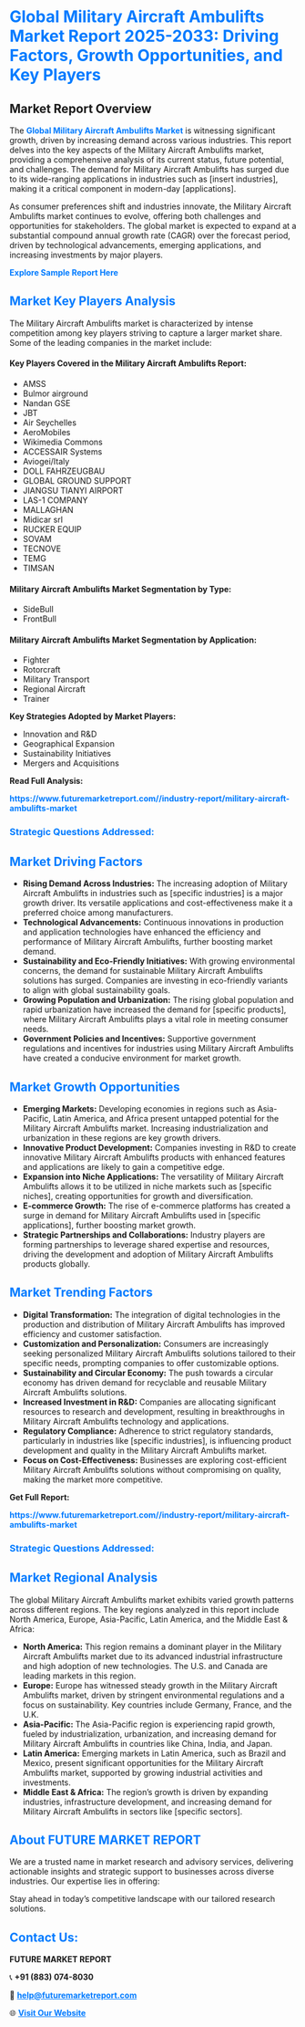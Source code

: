 <h1 style="color: #007BFF;">Global Military Aircraft Ambulifts Market Report 2025-2033: Driving Factors, Growth Opportunities, and Key Players</h1>

<section id="overview">
<h2>Market Report Overview</h2>
<p>The <a href="https://www.futuremarketreport.com//industry-report/military-aircraft-ambulifts-market" style="color: #007BFF; text-decoration: none;"><strong>Global Military Aircraft Ambulifts Market</strong></a> is witnessing significant growth, driven by increasing demand across various industries. This report delves into the key aspects of the Military Aircraft Ambulifts market, providing a comprehensive analysis of its current status, future potential, and challenges. The demand for Military Aircraft Ambulifts has surged due to its wide-ranging applications in industries such as [insert industries], making it a critical component in modern-day [applications].</p>
<p>As consumer preferences shift and industries innovate, the Military Aircraft Ambulifts market continues to evolve, offering both challenges and opportunities for stakeholders. The global market is expected to expand at a substantial compound annual growth rate (CAGR) over the forecast period, driven by technological advancements, emerging applications, and increasing investments by major players.</p>
</section>

<section id="overview">
<p><a href="https://www.futuremarketreport.com//request-sample/reportId=49868" style="color: #007BFF; text-decoration: none;"><strong>Explore Sample Report Here</strong></a></p>
</section>

<section id="key-players">
<h2 style="color: #007BFF;">Market Key Players Analysis</h2>
<p>The Military Aircraft Ambulifts market is characterized by intense competition among key players striving to capture a larger market share. Some of the leading companies in the market include:</p>
<h4>Key Players Covered in the Military Aircraft Ambulifts Report:</h4>
<ul><li>AMSS</li><li>Bulmor airground</li><li>Nandan GSE</li><li>JBT</li><li>Air Seychelles</li><li>AeroMobiles</li><li>Wikimedia Commons</li><li>ACCESSAIR Systems</li><li>Aviogei/Italy</li><li>DOLL FAHRZEUGBAU</li><li>GLOBAL GROUND SUPPORT</li><li>JIANGSU TIANYI AIRPORT</li><li>LAS-1 COMPANY</li><li>MALLAGHAN</li><li>Midicar srl</li><li>RUCKER EQUIP</li><li>SOVAM</li><li>TECNOVE</li><li>TEMG</li><li>TIMSAN</li></ul>
<h4>Military Aircraft Ambulifts Market Segmentation by Type:</h4>
<ul><li>SideBull</li><li>FrontBull</li></ul>

<h4>Military Aircraft Ambulifts Market Segmentation by Application:</h4>
<ul><li>Fighter</li><li>Rotorcraft</li><li>Military Transport</li><li>Regional Aircraft</li><li>Trainer</li></ul>
<p><strong>Key Strategies Adopted by Market Players:</strong></p>
<ul>
<li>Innovation and R&D</li>
<li>Geographical Expansion</li>
<li>Sustainability Initiatives</li>
<li>Mergers and Acquisitions</li>
</ul>
</section>

<section>
<p><strong>Read Full Analysis: </strong></p><a href="https://www.futuremarketreport.com//industry-report/military-aircraft-ambulifts-market" style="color: #007BFF; text-decoration: none;"><strong>https://www.futuremarketreport.com//industry-report/military-aircraft-ambulifts-market</strong></a>
<h3 style="color: #007BFF;">Strategic Questions Addressed:</h3>
</section>

<section id="driving-factors">
<h2 style="color: #007BFF;">Market Driving Factors</h2>
<ul>
<li><strong>Rising Demand Across Industries:</strong> The increasing adoption of Military Aircraft Ambulifts in industries such as [specific industries] is a major growth driver. Its versatile applications and cost-effectiveness make it a preferred choice among manufacturers.</li>
<li><strong>Technological Advancements:</strong> Continuous innovations in production and application technologies have enhanced the efficiency and performance of Military Aircraft Ambulifts, further boosting market demand.</li>
<li><strong>Sustainability and Eco-Friendly Initiatives:</strong> With growing environmental concerns, the demand for sustainable Military Aircraft Ambulifts solutions has surged. Companies are investing in eco-friendly variants to align with global sustainability goals.</li>
<li><strong>Growing Population and Urbanization:</strong> The rising global population and rapid urbanization have increased the demand for [specific products], where Military Aircraft Ambulifts plays a vital role in meeting consumer needs.</li>
<li><strong>Government Policies and Incentives:</strong> Supportive government regulations and incentives for industries using Military Aircraft Ambulifts have created a conducive environment for market growth.</li>
</ul>
</section>

<section id="growth-opportunities">
<h2 style="color: #007BFF;">Market Growth Opportunities</h2>
<ul>
<li><strong>Emerging Markets:</strong> Developing economies in regions such as Asia-Pacific, Latin America, and Africa present untapped potential for the Military Aircraft Ambulifts market. Increasing industrialization and urbanization in these regions are key growth drivers.</li>
<li><strong>Innovative Product Development:</strong> Companies investing in R&D to create innovative Military Aircraft Ambulifts products with enhanced features and applications are likely to gain a competitive edge.</li>
<li><strong>Expansion into Niche Applications:</strong> The versatility of Military Aircraft Ambulifts allows it to be utilized in niche markets such as [specific niches], creating opportunities for growth and diversification.</li>
<li><strong>E-commerce Growth:</strong> The rise of e-commerce platforms has created a surge in demand for Military Aircraft Ambulifts used in [specific applications], further boosting market growth.</li>
<li><strong>Strategic Partnerships and Collaborations:</strong> Industry players are forming partnerships to leverage shared expertise and resources, driving the development and adoption of Military Aircraft Ambulifts products globally.</li>
</ul>
</section>

<section id="trending-factors">
<h2 style="color: #007BFF;">Market Trending Factors</h2>
<ul>
<li><strong>Digital Transformation:</strong> The integration of digital technologies in the production and distribution of Military Aircraft Ambulifts has improved efficiency and customer satisfaction.</li>
<li><strong>Customization and Personalization:</strong> Consumers are increasingly seeking personalized Military Aircraft Ambulifts solutions tailored to their specific needs, prompting companies to offer customizable options.</li>
<li><strong>Sustainability and Circular Economy:</strong> The push towards a circular economy has driven demand for recyclable and reusable Military Aircraft Ambulifts solutions.</li>
<li><strong>Increased Investment in R&D:</strong> Companies are allocating significant resources to research and development, resulting in breakthroughs in Military Aircraft Ambulifts technology and applications.</li>
<li><strong>Regulatory Compliance:</strong> Adherence to strict regulatory standards, particularly in industries like [specific industries], is influencing product development and quality in the Military Aircraft Ambulifts market.</li>
<li><strong>Focus on Cost-Effectiveness:</strong> Businesses are exploring cost-efficient Military Aircraft Ambulifts solutions without compromising on quality, making the market more competitive.</li>
</ul>
</section>

<section>
<p><strong>Get Full Report: </strong></p><a href="https://www.futuremarketreport.com//industry-report/military-aircraft-ambulifts-market" style="color: #007BFF; text-decoration: none;"><strong>https://www.futuremarketreport.com//industry-report/military-aircraft-ambulifts-market</strong></a>
<h3 style="color: #007BFF;">Strategic Questions Addressed:</h3>
</section>


<section id="regional-analysis">
<h2 style="color: #007BFF;">Market Regional Analysis</h2>
<p>The global Military Aircraft Ambulifts market exhibits varied growth patterns across different regions. The key regions analyzed in this report include North America, Europe, Asia-Pacific, Latin America, and the Middle East & Africa:</p>
<ul>
<li><strong>North America:</strong> This region remains a dominant player in the Military Aircraft Ambulifts market due to its advanced industrial infrastructure and high adoption of new technologies. The U.S. and Canada are leading markets in this region.</li>
<li><strong>Europe:</strong> Europe has witnessed steady growth in the Military Aircraft Ambulifts market, driven by stringent environmental regulations and a focus on sustainability. Key countries include Germany, France, and the U.K.</li>
<li><strong>Asia-Pacific:</strong> The Asia-Pacific region is experiencing rapid growth, fueled by industrialization, urbanization, and increasing demand for Military Aircraft Ambulifts in countries like China, India, and Japan.</li>
<li><strong>Latin America:</strong> Emerging markets in Latin America, such as Brazil and Mexico, present significant opportunities for the Military Aircraft Ambulifts market, supported by growing industrial activities and investments.</li>
<li><strong>Middle East & Africa:</strong> The region’s growth is driven by expanding industries, infrastructure development, and increasing demand for Military Aircraft Ambulifts in sectors like [specific sectors].</li>
</ul>
</section>

<footer>
<h2 style="color: #007BFF;">About FUTURE MARKET REPORT</h2>
<p>We are a trusted name in market research and advisory services, delivering actionable insights and strategic support to businesses across diverse industries. Our expertise lies in offering:</p>

<p>Stay ahead in today’s competitive landscape with our tailored research solutions.</p>

<h2 style="color: #007BFF;">Contact Us:</h2>
<p><strong>FUTURE MARKET REPORT</strong></p>
<p>📞 <strong>+91 (883) 074-8030</strong></p>
<p>📧 <strong><a href="mailto:help@futuremarketreport.com" style="color: #007BFF;">help@futuremarketreport.com</a></strong></p>
<p>🌐 <strong><a href="https://www.futuremarketreport.com/" style="color: #007BFF;">Visit Our Website</a></strong></p>
</footer>